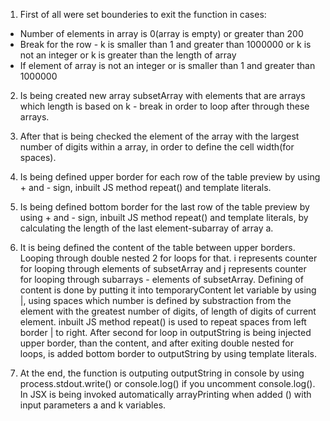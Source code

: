 1. First of all were set bounderies to exit the function in cases:

- Number of elements in array is 0(array is empty) or greater than 200
- Break for the row - k is smaller than 1 and greater than 1000000 or k is not an integer or k is greater than the length of array
- If element of array is not an integer or is smaller than 1 and greater than 1000000

2. Is being created new array subsetArray with elements that are arrays which length is based on k - break in order to loop after through these arrays.

3. After that is being checked the element of the array with the largest number of digits within a array, in order to define the cell width(for spaces).

4. Is being defined upper border for each row of the table preview by using + and - sign, inbuilt JS method repeat() and template literals. 

5. Is being defined bottom border for the last row of the table preview by using + and - sign, inbuilt JS method repeat() and template literals, by calculating the length of the last element-subarray of array a.

6. It is being defined the content of the table between upper borders. Looping through double nested 2 for loops for that.
i represents counter for looping through elements of subsetArray and j represents counter for looping through subarrays - elements of subsetArray. Defining of content is done by putting it into temporaryContent let variable by using |, using spaces which number is defined by substraction from the element with the greatest number of digits, of length of digits of current element. inbuilt JS method repeat() is used to repeat spaces from left border | to right. After second for loop in outputString is being injected upper border, than the content, and after 
exiting double nested for loops, is added bottom border to outputString by using template literals.

7. At the end, the function is outputing outputString in console by using process.stdout.write() or console.log() if you uncomment console.log().
In JSX is being invoked automatically arrayPrinting when added () with input parameters a and k variables.



